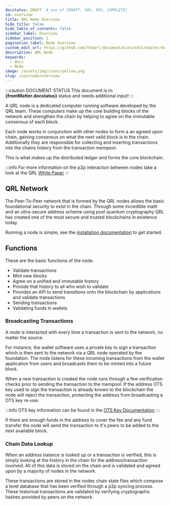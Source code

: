 ```yaml
---
docstatus: DRAFT  # one of {DRAFT, 30%, 90%, COMPLETE}
id: overview
title: QRL Node Overview
hide_title: false
hide_table_of_contents: false
sidebar_label: Overview
sidebar_position: 1
pagination_label: Node Overview
custom_edit_url: https://github.com/theqrl/documentation/edit/master/docs/basics/what-is-qrl.md
description: QRL Node
keywords:
  - docs
  - Node
image: /assets/img/icons/yellow.png
slug: /use/node/overview
---
```



:::caution DOCUMENT STATUS 
<span>This document is in: <b>{frontMatter.docstatus}</b> status and needs additional input!</span>
:::


A QRL node is a dedicated computer running software developed by the QRL team. These computers make up the core building blocks of the network and strengthen the chain by helping to agree on the immutable consensus of each block.


Each node works in conjunction with other nodes to form a an agreed upon chain, gaining consensus on what the next valid block is in the chain. Additionally they are responsible for collecting and inserting transactions into the chains history from the transaction mempool. 

This is what makes up the distributed ledger and forms the core blockchain.


:::info
For more information on the p2p interaction between nodes take a look at the QRL [White Paper](/learn/whitepaper) 
:::

## QRL Network

The Peer-To-Peer network that is formed by the QRL nodes allows the basic foundational security to exist in the chain. Through some incredible math and an ultra-secure address scheme using post quantum cryptography QRL has created one of the most secure and trusted blockchains in existence today.

Running a node is simple, see the [installation documentation](node/node-installation) to get started. 

## Functions

These are the basic functions of the node.

- Validate transactions
- Mint new blocks
- Agree on a unified and immutable history
- Provide that history to all who wish to validate
- Provides an API to send transitions onto the blockchain by applications and validate transactions
- Sending transactions
- Validating funds in wallets

### Broadcasting Transactions

A node is interacted with every time a transaction is sent to the network, no matter the source. 

For instance, the wallet software uses a private key to sign a transaction which is then sent to the network via a QRL node operated by the foundation. The node listens for these incoming transactions from the wallet application from users and broadcasts them to be minted into a future block.


When a new transaction is created the node runs through a few verification checks prior to sending the transaction to the mempool. If the address OTS key used to sign the transaction is already known to the blockchain the node will reject the transaction, protecting the address from broadcasting a OTS key re-use.

:::info
OTS key information can be found in the [OTS Key Documentation](#)
:::

If there are enough funds in the address to cover the fee and any fund transfer the node will send the transaction to it's peers to be added to the next available block. 

### Chain Data Lookup

When an address balance is looked up or a  transaction is verified, this is simply looking at the history in the chain for the address/transaction involved. All of this data is stored on the chain and is validated and agreed upon by a majority of nodes in the network. 

These transactions are stored in the nodes chain state files which compose a level database that has been verified through a p2p syncing process. These historical transactions are validated by verifying cryptographic hashes provided by peers on the network.

